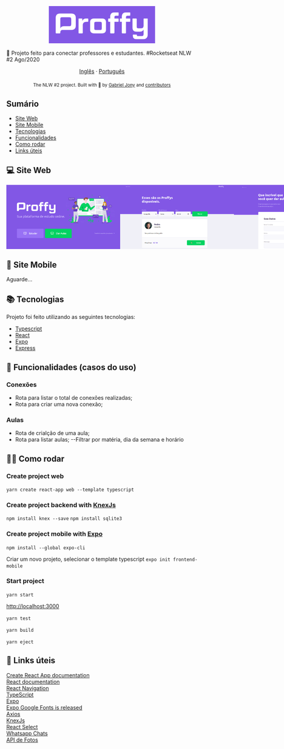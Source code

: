 <p align="center">
   <img src="./.github/logo.png" alt="Proffy" width="280"/>
</p>

🚀 Projeto feito para conectar professores e estudantes. #Rocketseat  NLW #2 Ago/2020

<p align="center">
    <a href="README.md">Inglês</a>
    ·
    <a href="README-pt.md">Português</a>
 </p>

 <div align="center">
  <sub>The NLW #2 project. Built with 💙 by
    <a href="https://github.com/gabrieljony">Gabriel Jony</a> and
    <a href="https://github.com/gabrieljony/Proffy/graphs/contributors">
      contributors
    </a>
  </sub>
</div>

## Sumário

- [Site Web](#web)
- [Site Mobile](#mobile)
- [Tecnologias](#stack)
- [Funcionalidades](#functions)
- [Como rodar](#run)
- [Links úteis](#link)

## 💻 Site Web

<div style="display: flex; flex-direction: 'row'; align-items: 'center';">
   <img src="./.github/web-landing.png" width="300px">
   <img src="./.github/web-list.png" width="300px">
   <img src="./.github/web-form.png" width="300px">
</div>

## 📱 Site Mobile

Aguarde...

## 📚 Tecnologias

Projeto foi feito utilizando as seguintes tecnologias:

- [Typescript](https://www.typescriptlang.org/)
- [React](https://reactjs.org/)
- [Expo](https://expo.io/)
- [Express](https://expressjs.com/)

## 💙 Funcionalidades (casos do uso)

### Conexões

- Rota para listar o total de conexões realizadas;
- Rota para criar uma nova conexão;

### Aulas

- Rota de crialção de uma aula;
- Rota para listar aulas;
  --Filtrar por matéria, dia da semana e horário

## 🏃‍♂️ Como rodar

### Create project web

`yarn create react-app web --template typescript`

### Create project backend with [KnexJs](http://knexjs.org/)

`npm install knex --save`
`npm install sqlite3`

### Create project mobile with [Expo](https://docs.expo.io/)

`npm install --global expo-cli`

Criar um novo projeto, selecionar o template typescript
`expo init frontend-mobile`

### Start project

`yarn start`

[http://localhost:3000](http://localhost:3000)

`yarn test`

`yarn build`

`yarn eject`

## 🔗 Links úteis

[Create React App documentation](https://facebook.github.io/create-react-app/docs/getting-started)<br/>
[React documentation](https://reactjs.org/)<br/>
[React Navigation](https://reactnavigation.org/docs/getting-started)<br/>
[TypeScript](https://www.typescriptlang.org/)<br/>
[Expo](https://docs.expo.io/)<br/>
[Expo Google Fonts is released](https://dev.to/expo/expo-google-fonts-is-released-4g58)<br/>
[Axios](https://github.com/axios/axios)<br/>
[KnexJs](http://knexjs.org/)<br/>
[React Select](https://react-select.com/home)<br/>
[Whatsapp Chats](https://faq.whatsapp.com/general/chats/how-to-use-click-to-chat/)<br/>
[API de Fotos](hhttps://randomuser.me/photos)

